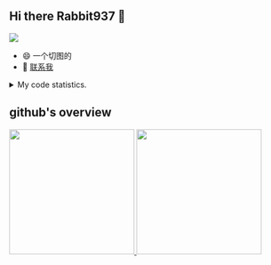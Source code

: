 ## Hi there Rabbit937 👋 
<img src="https://wakatime.com/badge/github/Rabbit937/Rabbit937.svg"/>

- 😄 一个切图的
- 💬 [联系我](mailto:hackrabbit@qq.com)

<details>
  <summary>
    My code statistics.
  </summary>
  <div>
    <img src="https://github-readme-stats.vercel.app/api/top-langs/?username=Rabbit937&layout=compact" />
  <div>
</details>


## github's overview

<a href="https://github.com/Rabbit937">
  <img height="225" src="https://github-readme-stats.vercel.app/api?username=Rabbit937"/>
  <img height="225" src="https://github-readme-stats.vercel.app/api/top-langs/?username=Rabbit937"/>
</a>
